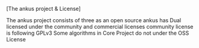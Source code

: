 [The ankus project & License]

The ankus project consists of three as an open source
ankus has Dual licensed under the community and commercial licenses
community license is following GPLv3
Some algorithms in Core Project do not under the OSS License
